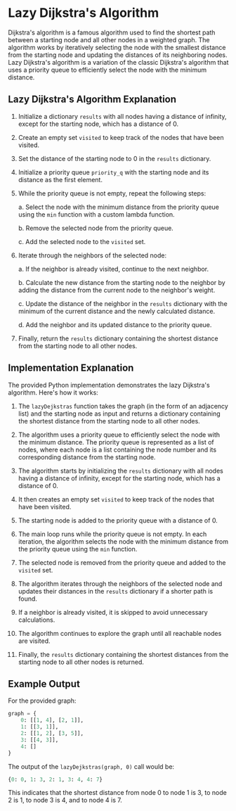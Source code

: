 # Lazy Dijkstra's Algorithm

Dijkstra's algorithm is a famous algorithm used to find the shortest path between a starting node and all other nodes in a weighted graph. The algorithm works by iteratively selecting the node with the smallest distance from the starting node and updating the distances of its neighboring nodes. Lazy Dijkstra's algorithm is a variation of the classic Dijkstra's algorithm that uses a priority queue to efficiently select the node with the minimum distance.

## Lazy Dijkstra's Algorithm Explanation

1. Initialize a dictionary `results` with all nodes having a distance of infinity, except for the starting node, which has a distance of 0.

2. Create an empty set `visited` to keep track of the nodes that have been visited.

3. Set the distance of the starting node to 0 in the `results` dictionary.

4. Initialize a priority queue `priority_q` with the starting node and its distance as the first element.

5. While the priority queue is not empty, repeat the following steps:

   a. Select the node with the minimum distance from the priority queue using the `min` function with a custom lambda function.

   b. Remove the selected node from the priority queue.

   c. Add the selected node to the `visited` set.

6. Iterate through the neighbors of the selected node:

   a. If the neighbor is already visited, continue to the next neighbor.

   b. Calculate the new distance from the starting node to the neighbor by adding the distance from the current node to the neighbor's weight.

   c. Update the distance of the neighbor in the `results` dictionary with the minimum of the current distance and the newly calculated distance.

   d. Add the neighbor and its updated distance to the priority queue.

7. Finally, return the `results` dictionary containing the shortest distance from the starting node to all other nodes.

## Implementation Explanation

The provided Python implementation demonstrates the lazy Dijkstra's algorithm. Here's how it works:

1. The `lazyDejkstras` function takes the graph (in the form of an adjacency list) and the starting node as input and returns a dictionary containing the shortest distance from the starting node to all other nodes.

2. The algorithm uses a priority queue to efficiently select the node with the minimum distance. The priority queue is represented as a list of nodes, where each node is a list containing the node number and its corresponding distance from the starting node.

3. The algorithm starts by initializing the `results` dictionary with all nodes having a distance of infinity, except for the starting node, which has a distance of 0.

4. It then creates an empty set `visited` to keep track of the nodes that have been visited.

5. The starting node is added to the priority queue with a distance of 0.

6. The main loop runs while the priority queue is not empty. In each iteration, the algorithm selects the node with the minimum distance from the priority queue using the `min` function.

7. The selected node is removed from the priority queue and added to the `visited` set.

8. The algorithm iterates through the neighbors of the selected node and updates their distances in the `results` dictionary if a shorter path is found.

9. If a neighbor is already visited, it is skipped to avoid unnecessary calculations.

10. The algorithm continues to explore the graph until all reachable nodes are visited.

11. Finally, the `results` dictionary containing the shortest distances from the starting node to all other nodes is returned.

## Example Output

For the provided graph:

```python
graph = {
    0: [[1, 4], [2, 1]],
    1: [[3, 1]],
    2: [[1, 2], [3, 5]],
    3: [[4, 3]],
    4: []
}
```

The output of the `lazyDejkstras(graph, 0)` call would be:

```python
{0: 0, 1: 3, 2: 1, 3: 4, 4: 7}
```

This indicates that the shortest distance from node 0 to node 1 is 3, to node 2 is 1, to node 3 is 4, and to node 4 is 7.

